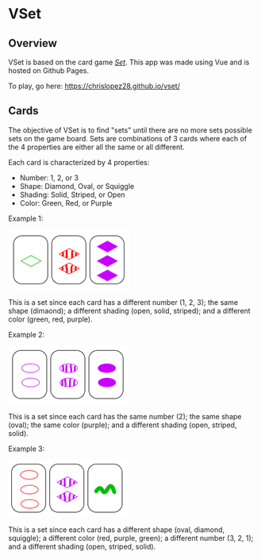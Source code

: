 # VSet

## Overview

VSet is based on the card game [*Set*](https://en.wikipedia.org/wiki/Set_(card_game)). This app was made using Vue and is hosted on Github Pages. 

To play, go here:
https://chrislopez28.github.io/vset/ 

## Cards

The objective of VSet is to find "sets" until there are no more sets possible sets on the game board. Sets are combinations of 3 cards where each of the 4 properties are either all the same or all different.

Each card is characterized by 4 properties:

* Number: 1, 2, or 3
* Shape: Diamond, Oval, or Squiggle
* Shading: Solid, Striped, or Open
* Color: Green, Red, or Purple

Example 1:

![example 1](https://raw.githubusercontent.com/chrislopez28/vset/master/src/assets/example1.PNG)

This is a set since each card has a different number (1, 2, 3); the same shape (dimaond); a different shading (open, solid, striped); and a different color (green, red, purple).

Example 2:

![example 2](https://raw.githubusercontent.com/chrislopez28/vset/master/src/assets/example2.PNG)

This is a set since each card has the same number (2); the same shape (oval); the same color (purple); and a different shading (open, striped, solid).

Example 3:

![example 3](https://raw.githubusercontent.com/chrislopez28/vset/master/src/assets/example3.PNG)

This is a set since each card has a different shape (oval, diamond, squiggle); a different color (red, purple, green); a different number (3, 2, 1); and a different shading (open, striped, solid).